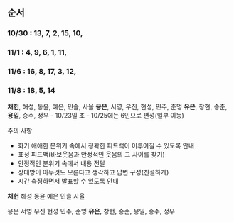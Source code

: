 ## 순서
### 10/30  : 13, 7, 2, 15, 10,
### 11/1 : 4, 9, 6, 1, 11,
### 11/6 : 16, 8, 17, 3, 12,
### 11/8 : 18, 5, 14


**채헌**, 해성, 동윤, 예은, 민솔, 사율
**용은**, 서영, 우진, 현성, 민주, 준명
**유은**, 창현, 승준, **용일**, 승주, 정우 
	- 10/23일 조
	- 10/25에는 6인으로 편성(일부 이동)


주의 사항
- 화기 애애한 분위기 속에서 정확한 피드백이 이루어질 수 있도록 안내
- 표정 피드백(바보웃음과 안정적인 웃음의 그 사이를 찾기)
- 안정적인 분위기 속에서 내용 전달
- 상대방이 아무것도 모른다고 생각하고 답변 구성(친절하게)
- 시간 측정하면서 발표할 수 있도록 안내


**채헌**
해성
동윤
예은
민솔
사율

용은
서영
우진
현성
민주, 준명
**유은**, 창현, 승준, 용일, 승주, 정우 